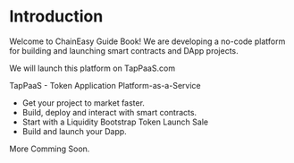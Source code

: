 # Introduction

Welcome to ChainEasy Guide Book!
We are developing a no-code platform for building and launching smart contracts and DApp projects.  

We will launch this platform on TapPaaS.com

TapPaaS - Token Application Platform-as-a-Service 

- Get your project to market faster.
- Build, deploy and interact with smart contracts.
- Start with a Liquidity Bootstrap Token Launch Sale
- Build and launch your Dapp.

More Comming Soon.
